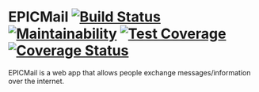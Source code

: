 # EPICMail  [![Build Status](https://travis-ci.com/hadeoh/EPICMail.svg?branch=develop)](https://travis-ci.com/hadeoh/EPICMail)  [![Maintainability](https://api.codeclimate.com/v1/badges/c177a4ddcd637c2e9dcd/maintainability)](https://codeclimate.com/github/hadeoh/EPICMail/maintainability)  [![Test Coverage](https://api.codeclimate.com/v1/badges/c177a4ddcd637c2e9dcd/test_coverage)](https://codeclimate.com/github/hadeoh/EPICMail/test_coverage) [![Coverage Status](https://coveralls.io/repos/github/hadeoh/EPICMail/badge.svg?branch=develop)](https://coveralls.io/github/hadeoh/EPICMail?branch=develop)

EPICMail is a web app that allows people exchange messages/information over the internet.
